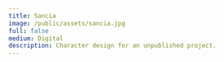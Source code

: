 ```yaml
---
title: Sancia
image: /public/assets/sancia.jpg
full: false
medium: Digital
description: Character design for an unpublished project.
---
```

